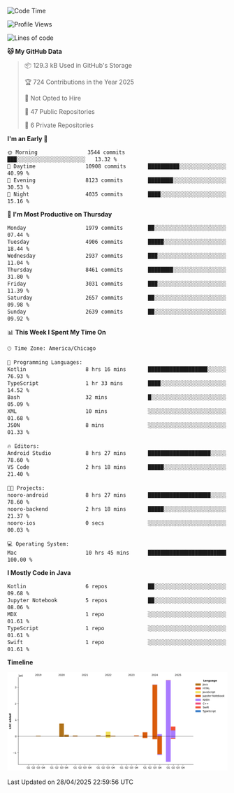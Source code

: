 <!--START_SECTION:waka-->
![Code Time](http://img.shields.io/badge/Code%20Time-1%2C242%20hrs%201%20min-blue)

![Profile Views](http://img.shields.io/badge/Profile%20Views-2-blue)

![Lines of code](https://img.shields.io/badge/From%20Hello%20World%20I%27ve%20Written-8.9%20million%20lines%20of%20code-blue)

**🐱 My GitHub Data** 

> 📦 129.3 kB Used in GitHub's Storage 
 > 
> 🏆 724 Contributions in the Year 2025
 > 
> 🚫 Not Opted to Hire
 > 
> 📜 47 Public Repositories 
 > 
> 🔑 6 Private Repositories 
 > 
**I'm an Early 🐤** 

```text
🌞 Morning                3544 commits        ███░░░░░░░░░░░░░░░░░░░░░░   13.32 % 
🌆 Daytime                10908 commits       ██████████░░░░░░░░░░░░░░░   40.99 % 
🌃 Evening                8123 commits        ████████░░░░░░░░░░░░░░░░░   30.53 % 
🌙 Night                  4035 commits        ████░░░░░░░░░░░░░░░░░░░░░   15.16 % 
```
📅 **I'm Most Productive on Thursday** 

```text
Monday                   1979 commits        ██░░░░░░░░░░░░░░░░░░░░░░░   07.44 % 
Tuesday                  4906 commits        █████░░░░░░░░░░░░░░░░░░░░   18.44 % 
Wednesday                2937 commits        ███░░░░░░░░░░░░░░░░░░░░░░   11.04 % 
Thursday                 8461 commits        ████████░░░░░░░░░░░░░░░░░   31.80 % 
Friday                   3031 commits        ███░░░░░░░░░░░░░░░░░░░░░░   11.39 % 
Saturday                 2657 commits        ██░░░░░░░░░░░░░░░░░░░░░░░   09.98 % 
Sunday                   2639 commits        ██░░░░░░░░░░░░░░░░░░░░░░░   09.92 % 
```


📊 **This Week I Spent My Time On** 

```text
🕑︎ Time Zone: America/Chicago

💬 Programming Languages: 
Kotlin                   8 hrs 16 mins       ███████████████████░░░░░░   76.93 % 
TypeScript               1 hr 33 mins        ████░░░░░░░░░░░░░░░░░░░░░   14.52 % 
Bash                     32 mins             █░░░░░░░░░░░░░░░░░░░░░░░░   05.09 % 
XML                      10 mins             ░░░░░░░░░░░░░░░░░░░░░░░░░   01.68 % 
JSON                     8 mins              ░░░░░░░░░░░░░░░░░░░░░░░░░   01.33 % 

🔥 Editors: 
Android Studio           8 hrs 27 mins       ████████████████████░░░░░   78.60 % 
VS Code                  2 hrs 18 mins       █████░░░░░░░░░░░░░░░░░░░░   21.40 % 

🐱‍💻 Projects: 
nooro-android            8 hrs 27 mins       ████████████████████░░░░░   78.60 % 
nooro-backend            2 hrs 18 mins       █████░░░░░░░░░░░░░░░░░░░░   21.37 % 
nooro-ios                0 secs              ░░░░░░░░░░░░░░░░░░░░░░░░░   00.03 % 

💻 Operating System: 
Mac                      10 hrs 45 mins      █████████████████████████   100.00 % 
```

**I Mostly Code in Java** 

```text
Kotlin                   6 repos             ██░░░░░░░░░░░░░░░░░░░░░░░   09.68 % 
Jupyter Notebook         5 repos             ██░░░░░░░░░░░░░░░░░░░░░░░   08.06 % 
MDX                      1 repo              ░░░░░░░░░░░░░░░░░░░░░░░░░   01.61 % 
TypeScript               1 repo              ░░░░░░░░░░░░░░░░░░░░░░░░░   01.61 % 
Swift                    1 repo              ░░░░░░░░░░░░░░░░░░░░░░░░░   01.61 % 
```



**Timeline**

![Lines of Code chart](https://raw.githubusercontent.com/phanijsp/phanijsp/main/assets/bar_graph.png)


 Last Updated on 28/04/2025 22:59:56 UTC
<!--END_SECTION:waka-->

